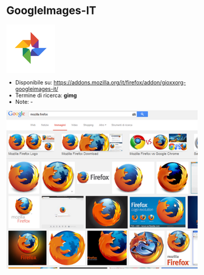 # GoogleImages-IT

![](https://raw.githubusercontent.com/gioxx/fxaddons/master/gimg-it/icon-128.png)

- Disponibile su: https://addons.mozilla.org/it/firefox/addon/gioxxorg-googleimages-it/
- Termine di ricerca: **gimg**
- Note: -

![](https://raw.githubusercontent.com/gioxx/fxaddons/master/gimg-it/scr_1.png)

